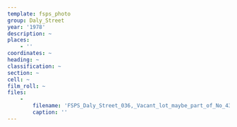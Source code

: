 ```yaml
---
template: fsps_photo
group: Daly_Street
year: '1978'
description: ~
places:
    - ''
coordinates: ~
heading: ~
classification: ~
section: ~
cell: ~
film_roll: ~
files:
    -
        filename: 'FSPS_Daly_Street_036,_Vacant_lot_maybe_part_of_No_43,_20-3-E,_1978.png'
        caption: ''
---
```

